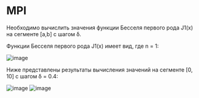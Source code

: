 # MPI

Необходимо вычислить значения функции Бесселя первого рода J1(x) на сегменте [a,b] с шагом δ.

Функции Бесселя первого рода J1(x) имеет вид, где n = 1:

![image](https://user-images.githubusercontent.com/58008126/225900183-d3eea74b-184d-46b6-891a-e425ea4c099e.png)

Ниже представлены результаты вычисления значений на сегменте [0, 10] с шагом δ = 0.4:

![image](https://user-images.githubusercontent.com/58008126/225900856-bede2ea2-a49b-480d-8f72-bdf9aedecd6e.png)
![image](https://user-images.githubusercontent.com/58008126/225900902-e3d345d0-d299-4e82-af8b-7c65d9fdd398.png)

